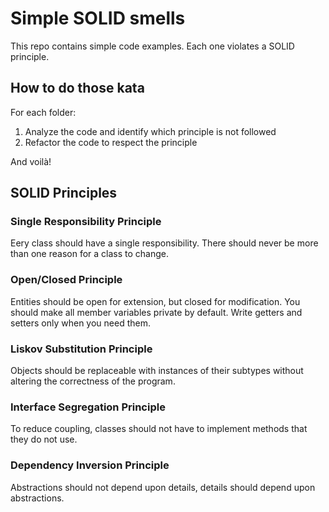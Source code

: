 # Simple SOLID smells
This repo contains simple code examples. Each one violates a SOLID principle.

## How to do those kata
For each folder:
1. Analyze the code and identify which principle is not followed
2. Refactor the code to respect the principle

And voilà!

## SOLID Principles
### Single Responsibility Principle
Eery class should have a single responsibility. There should never be more than one reason for a class to change.

### Open/Closed Principle
Entities should be open for extension, but closed for modification.
You should make all member variables private by default. Write getters and setters only when you need them.

### Liskov Substitution Principle
Objects should be replaceable with instances of their subtypes without altering the correctness of the program.

### Interface Segregation Principle
To reduce coupling, classes should not have to implement methods that they do not use.

### Dependency Inversion Principle
Abstractions should not depend upon details, details should depend upon abstractions.
